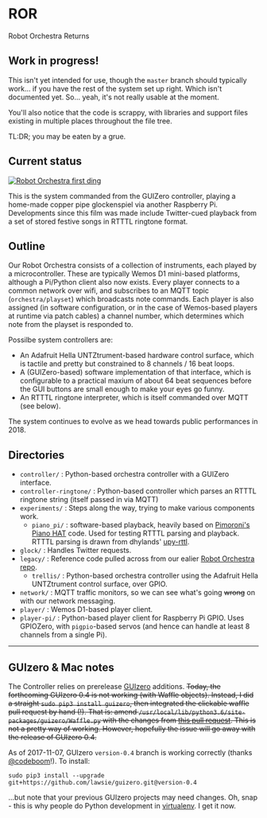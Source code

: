 # ROR
Robot Orchestra Returns

 ## Work in progress!

This isn't yet intended for use, though the `master` branch should typically work... if you have the rest of the system set up right. Which isn't documented yet. So... yeah, it's not really usable at the moment.

You'll also notice that the code is scrappy, with libraries and support files existing in multiple places throughout the file tree.

TL:DR; you may be eaten by a grue.

## Current status

[![Robot Orchestra first ding](http://img.youtube.com/vi/tOP50V9dVEE/0.jpg)](http://www.youtube.com/watch?v=tOP50V9dVEE "Jingle Bells")

This is the system commanded from the GUIZero controller, playing a home-made copper pipe glockenspiel via another Raspberry Pi. Developments since this film was made include Twitter-cued playback from a set of stored festive songs in RTTTL ringtone format. 

## Outline

Our Robot Orchestra consists of a collection of instruments, each played by a microcontroller. These are typically Wemos D1 mini-based platforms, although a Pi/Python client also now exists. Every player connects to a common network over wifi, and subscribes to an MQTT topic (`orchestra/playset`) which broadcasts note commands. Each player is also assigned (in software configuration, or in the case of Wemos-based players at runtime via patch cables) a channel number, which determines which note from the playset is responded to.

Possilbe system controllers are:
* An Adafruit Hella UNTZtrument-based hardware control surface, which is tactile and pretty but constrained to 8 channels / 16 beat loops.
* A (GUIZero-based) software implementation of that interface, which is configurable to a practical maxium of about 64 beat sequences before the GUI buttons are small enough to make your eyes go funny.
* An RTTTL ringtone interpreter, which is itself commanded over MQTT (see below).

The system continues to evolve as we head towards public performances in 2018.

## Directories

* `controller/` : Python-based orchestra controller with a GUIZero interface.
* `controller-ringtone/` : Python-based controller which parses an RTTTL ringtone string (itself passed in via MQTT)
* `experiments/` : Steps along the way, trying to make various components work.
    * `piano_pi/` : software-based playback, heavily based on [Pimoroni's Piano HAT](https://github.com/pimoroni/Piano-HAT) code. Used for testing RTTTL parsing and playback. RTTTL parsing is drawn from dhylands' [upy-rttl](https://github.com/dhylands/upy-rtttl).
* `glock/` : Handles Twitter requests.
* `legacy/` : Reference code pulled across from our ealier [Robot Orchestra repo](https://github.com/NUSTEM-UK/Robot-Orchestra).
    * `trellis/` : Python-based orchestra controller using the Adafruit Hella UNTZtrument control surface, over GPIO.
* `network/` : MQTT traffic monitors, so we can see what's going ~~wrong~~ on with our network messaging.
* `player/` : Wemos D1-based player client.
* `player-pi/` : Python-based player client for Raspberry Pi GPIO. Uses GPIOZero, with `pigpio`-based servos (and hence can handle at least 8 channels from a single Pi).

 ---

## GUIzero & Mac notes
The Controller relies on prerelease [GUIzero](https://github.com/lawsie/guizero) additions. ~~Today, the forthcoming GUIzero 0.4 is not working (with Waffle objects). Instead, I did a straight
`sudo pip3 install guizero`, then integrated the clickable waffle pull request by hand (!). That is: amend `/usr/local/lib/python3.6/site-packages/guizero/Waffle.py` with the changes from [this pull request](https://github.com/lawsie/guizero/pull/28/files). This is not a pretty way of working. However, hopefully the issue will go away with the release of GUIzero 0.4.~~

As of 2017-11-07, GUIzero `version-0.4` branch is working correctly (thanks [@codeboom](https://twitter.com/codeboom)!). To install:

    sudo pip3 install --upgrade git+https://github.com/lawsie/guizero.git@version-0.4

...but note that your previous GUIzero projects may need changes. Oh, snap - this is why people do Python development in [virtualenv](https://virtualenv.pypa.io/en/stable/). I get it now.

